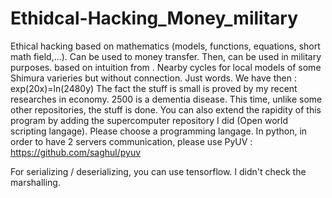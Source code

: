 # Ethidcal-Hacking_Money_military
Ethical hacking based on mathematics (models, functions, equations, short math field,...). Can be used to money transfer. Then, can be used in military purposes.
based on intuition from . Nearby cycles for local models of some Shimura varieries
but without connection. Just words.
We have then : exp(20x)=ln(2480y)
The fact the stuff is small is proved by my recent researches in economy. 2500 is a dementia disease.
This time, unlike some other repositories, the stuff is done. You can also extend the rapidity of this program by adding the supercomputer repository I did (Open world scripting langage). Please choose a programming langage. In python, in order to have 2 servers communication, please use PyUV : https://github.com/saghul/pyuv

For serializing / deserializing, you can use tensorflow. I didn't check the marshalling.
